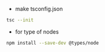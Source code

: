 - make tsconfig.json

```bash
tsc --init
```

- for type of nodes

```bash
npm install --save-dev @types/node
```
